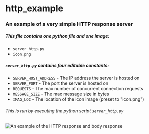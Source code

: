# http_example

### An example of a very simple HTTP response server

##### This file contains one python file and one image:
- ```server_http.py```
- ```icon.png```

##### ```server_http.py``` contains four editable constants:
- ```SERVER_HOST_ADDRESS``` - The IP address the server is hosted on
- ```SERVER_PORT``` - The port the server is hosted on
- ```REQUESTS``` - The max number of concurrent connection requests
- ```MESSAGE_SIZE``` - The max message size in bytes
- ```IMAG_LOC``` - The location of the icon image (preset to "icon.png")

###### This is run by executing the python script ```server_http.py```

![An example of the HTTP response and body response](https://i.imgur.com/DMVbuco.png)
